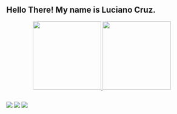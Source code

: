 ## Hello There! My name is Luciano Cruz.
<div align="center">
  <a href="https://github.com/LucianoCz">
  <img height="180em" src="https://github-readme-stats.vercel.app/api?username=LucianoCz&show_icons=true&theme=github_dark&include_all_commits=true&count_private=true"/>
  <img height="180em" src="https://github-readme-stats.vercel.app/api/top-langs/?username=LucianoCz&layout=compact&langs_count=7&theme=github_dark"/>
</div>

  ##
  
<div> 
  <a href="https://www.instagram.com/lucianocruzjr/" target="_blank"><img src="https://img.shields.io/badge/Instagram-E4405F?style=for-the-badge&logo=instagram&logoColor=white" target="_blank"></a>
  <a href = "mailto:lucianocrzjr@gmail.com"><img src="https://img.shields.io/badge/-Gmail-%23333?style=for-the-badge&logo=gmail&logoColor=white" target="_blank"></a>
  <a href="https://www.linkedin.com/in/luciano-cruz-494a3a1a2" target="_blank"><img src="https://img.shields.io/badge/-LinkedIn-%230077B5?style=for-the-badge&logo=linkedin&logoColor=white" target="_blank"></a> 
</div>
 

